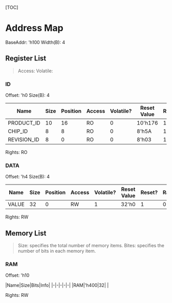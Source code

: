 [TOC]

# Address Map

BaseAddr: 'h100
Width(B): 4

## Register List

> Access: 
> Volatile: 

### ID

Offset: 'h0
Size(B): 4

|Name|Size|Position|Access|Volatile?|Reset Value|Reset?|Rand?|Individual Access?|Info|
|-|-|-|-|-|-|-|-|-|-|
|PRODUCT_ID|10|16|RO|0|10'h176|1|0|1| |
|CHIP_ID|8|8|RO|0|8'h5A|1|0|1| |
|REVISION_ID|8|0|RO|0|8'h03|1|0|1| |

Rights: RO

### DATA

Offset: 'h4
Size(B): 4

|Name|Size|Position|Access|Volatile?|Reset Value|Reset?|Rand?|Individual Access?|Info|
|-|-|-|-|-|-|-|-|-|-|
|VALUE|32|0|RW|1|32'h0|1|0|1| |

Rights: RW

## Memory List

> Size: specifies the total number of memory items.
> Bites: specifies the number of bits in each memory item.

### RAM

Offset: 'h10

|Name|Size|Bits|Info|
|-|-|-|-|-|
|RAM|'h400|32| |

Rights: RW
